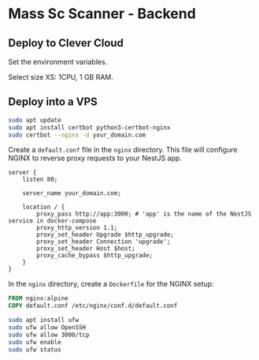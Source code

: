 # Mass Sc Scanner - Backend

## Deploy to Clever Cloud

Set the environment variables.

Select size XS: 1CPU, 1 GB RAM.

## Deploy into a VPS

```bash
sudo apt update
sudo apt install certbot python3-certbot-nginx
sudo certbot --nginx -d your_domain.com
```

Create a `default.conf` file in the `nginx` directory. This file will configure NGINX to reverse proxy requests to your NestJS app.

```nginx
server {
    listen 80;

    server_name your_domain.com;

    location / {
        proxy_pass http://app:3000; # 'app' is the name of the NestJS service in docker-compose
        proxy_http_version 1.1;
        proxy_set_header Upgrade $http_upgrade;
        proxy_set_header Connection 'upgrade';
        proxy_set_header Host $host;
        proxy_cache_bypass $http_upgrade;
    }
}
```

In the `nginx` directory, create a `Dockerfile` for the NGINX setup:

```dockerfile
FROM nginx:alpine
COPY default.conf /etc/nginx/conf.d/default.conf
```

```bash
sudo apt install ufw
sudo ufw allow OpenSSH
sudo ufw allow 3000/tcp
sudo ufw enable
sudo ufw status
```
